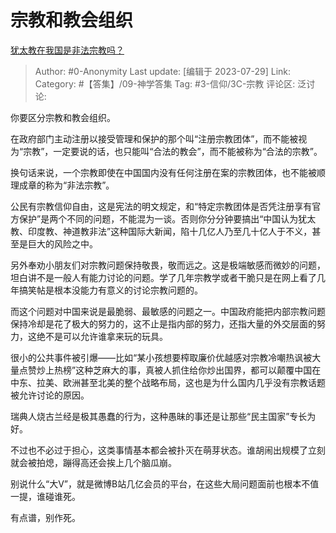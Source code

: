 # 宗教和教会组织
[犹太教在我国是非法宗教吗？](https://www.zhihu.com/question/612987490/answer/3140242637)

> Author: #0-Anonymity
> Last update: [编辑于 2023-07-29]
> Link:
> Category: #【答集】/09-神学答集
> Tag: #3-信仰/3C-宗教
> 评论区:
> 泛讨论:

你要区分宗教和教会组织。

在政府部门主动注册以接受管理和保护的那个叫“注册宗教团体”，而不能被视为“宗教”，一定要说的话，也只能叫“合法的教会”，而不能被称为“合法的宗教”。

换句话来说，一个宗教即使在中国国内没有任何注册在案的宗教团体，也不能被顺理成章的称为“非法宗教”。

公民有宗教信仰自由，这是宪法的明文规定，和“特定宗教团体是否凭注册享有官方保护”是两个不同的问题，不能混为一谈。否则你分分钟要搞出“中国认为犹太教、印度教、神道教非法”这种国际大新闻，陷十几亿人乃至几十亿人于不义，甚至是巨大的风险之中。

另外奉劝小朋友们对宗教问题保持敬畏，敬而远之。这是极端敏感而微妙的问题，坦白讲不是一般人有能力讨论的问题。学了几年宗教学或者干脆只是在网上看了几年搞笑帖是根本没能力有意义的讨论宗教问题的。

而这个问题对中国来说是最脆弱、最敏感的问题之一。中国政府能把内部宗教问题保持冷却是花了极大的努力的，这不止是指内部的努力，还指大量的外交层面的努力，这绝不是可以允许谁拿来玩的玩具。

很小的公共事件被引爆——比如“某小孩想要榨取廉价优越感对宗教冷嘲热讽被大量点赞炒上热榜”这种芝麻大的事，真被人抓住给你炒出国界，都可以颠覆中国在中东、拉美、欧洲甚至北美的整个战略布局，这也是为什么国内几乎没有宗教话题被允许讨论的原因。

瑞典人烧古兰经是极其愚蠢的行为，这种愚昧的事还是让那些“民主国家”专长为好。

不过也不必过于担心，这类事情基本都会被扑灭在萌芽状态。谁胡闹出规模了立刻就会被拍熄，蹦得高还会挨上几个脑瓜崩。

别说什么“大V”，就是微博B站几亿会员的平台，在这些大局问题面前也根本不值一提，谁碰谁死。

有点谱，别作死。
